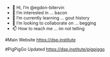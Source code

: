 - 👋 Hi, I’m @egdon-bitervin
- 👀 I’m interested in ... bacon
- 🌱 I’m currently learning ... gout history
- 💞️ I’m looking to collaborate on ... begging
- 📫 How to reach me ... im not telling

<!---
egdon-bitervin/egdon-bitervin is a ✨ special ✨ repository because its `README.md` (this file) appears on your GitHub profile.
You can click the Preview link to take a look at your changes.
--->
#Main Website
https://dsp.institute

#PigPigGo Updated
https://dsp.institute/pigpiggo
